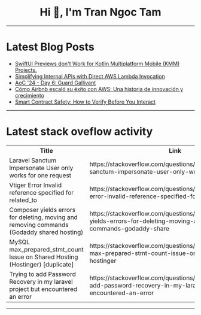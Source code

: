 <h1 align="center">Hi 👋, I'm Tran Ngoc Tam</h1>

---

# Latest Blog Posts 
<!-- BLOG-POST-LIST:START -->
- [SwiftUI Previews don&#39;t Work for Kotlin Multiplatform Mobile &lpar;KMM&rpar; Projects.](https://dev.to/kiolk/swiftui-previews-dont-work-for-kotlin-multiplatform-mobile-kmm-projects-3o1)
- [Simplifying Internal APIs with Direct AWS Lambda Invocation](https://dev.to/pcmagas/simplifying-internal-apis-with-direct-aws-lambda-invocation-2eb1)
- [AoC &#39;24 - Day 6: Guard Gallivant](https://dev.to/grantdotdev/aoc-24-day-6-guard-gallivant-2n5n)
- [Cómo Airbnb escaló su éxito con AWS: Una historia de innovación y crecimiento](https://dev.to/briansuarezsantiago/como-airbnb-escalo-su-exito-con-aws-una-historia-de-innovacion-y-crecimiento-2ipe)
- [Smart Contract Safety: How to Verify Before You Interact](https://dev.to/block_experts_766a3a21915637/how-to-verify-a-smart-contract-before-interacting-with-it-3ho0)
<!-- BLOG-POST-LIST:END -->

---

# Latest stack oveflow activity
<table>
  <tr><th>Title</th><th>Link</th></tr>
  <!-- STACKOVERFLOW:START --><tr><td>Laravel Sanctum Impersonate User only works for one request</td><td>https://stackoverflow.com/questions/79259429/laravel-sanctum-impersonate-user-only-works-for-one-request</td></tr><tr><td>Vtiger Error Invalid reference specified for related_to</td><td>https://stackoverflow.com/questions/79259123/vtiger-error-invalid-reference-specified-for-related-to</td></tr><tr><td>Composer yields errors for deleting, moving and removing commands &lpar;Godaddy shared hosting&rpar;</td><td>https://stackoverflow.com/questions/79259009/composer-yields-errors-for-deleting-moving-and-removing-commands-godaddy-share</td></tr><tr><td>MySQL max_prepared_stmt_count Issue on Shared Hosting &lpar;Hostinger&rpar; [duplicate]</td><td>https://stackoverflow.com/questions/79258939/mysql-max-prepared-stmt-count-issue-on-shared-hosting-hostinger</td></tr><tr><td>Trying to add Password Recovery in my laravel project but encountered an error</td><td>https://stackoverflow.com/questions/79258697/trying-to-add-password-recovery-in-my-laravel-project-but-encountered-an-error</td></tr><!-- STACKOVERFLOW:END -->
</table>

---


